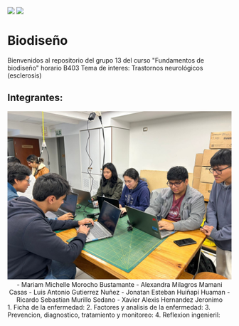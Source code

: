 <img src="https://www.grupolarabida.org/wp-content/uploads/2020/11/Copia-de-Imagotipo-PUCP-alta_resolucion-1.png" width="300"/> <img src="https://ialtura.cayetano.edu.pe/wp-content/uploads/sites/69/2023/10/LogoCayetanoFullColor.png" width="300"/>
<h1>Biodiseño</h1>
Bienvenidos al repositorio del grupo 13 del curso "Fundamentos de biodiseño" horario B403
Tema de interes: Trastornos neurológicos (esclerosis)

<h2>Integrantes:</h2>
<div align="center">
<img src="3b853d27-c7d5-40ee-b7aa-5760f18921a7.jpg" width="600"/>
</br>
- Mariam Michelle Morocho Bustamante
- Alexandra Milagros Mamani Casas
- Luis Antonio Gutierrez Nuñez
- Jonatan Esteban Huiñapi Huaman
- Ricardo Sebastian Murillo Sedano
- Xavier Alexis Hernandez Jeronimo
</div>
1. Ficha de la enfermedad:
2. Factores y analisis de la enfermedad:
3. Prevencion, diagnostico, tratamiento y monitoreo:
4. Reflexion ingenieril:   
   
